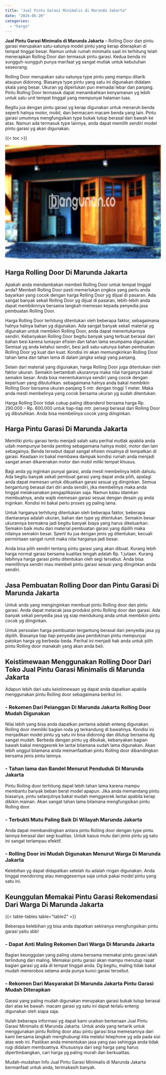 ```yaml
---
title: "Jual Pintu Garasi Minimalis di Marunda Jakarta"
date: "2024-05-20"
categories: 
  - "harga"
---
```


**Jual Pintu Garasi Minimalis di Marunda Jakarta** – Rolling Door dan pintu garasi merupakan satu-satunya model pintu yang kerap diterapkan di tempat tinggal besar. Namun untuk rumah minimalis saat ini terhitung telah menerapkan Rolling Door dan termasuk pintu garasi. Kedua benda ini sungguh-sungguh punya manfaat yg sangat mutlak untuk kebutuhan seseorang.

Rolling Door merupakan satu-satunya type pintu yang mampu ditarik ataupun didorong. Biasanya type pintu yang satu ini digunakan didalam skala yang besar. Ukuran yg diperlukan pun memadai lebar dan panjang. Pintu Rolling Door termasuk dapat menambahkan kenyamanan yg lebih untuk satu unit tempat tinggal yang mempunyai halaman luas.

Begitu jua dengan pintu garasi yg kerap digunakan untuk menaruh benda seperti halnya motor, mobil, dan bermacam macam benda yang lain. Pintu garasi umumnya mengfungsikan type bukak tutup berasal dari bawah ke atas. Namun ada termasuk type lainnya, anda dapat memilih sendiri model pintu garasi yg akan digunakan.

{{< toc >}}

![Jual Pintu Garasi Minimalis di Marunda Jakarta](/images/pintu-garasi-62.png)

## Harga Rolling Door Di Marunda Jakarta

Apakah anda mendambakan membeli Rolling Door untuk tempat tinggal anda? Membeli Rolling Door pasti memerlukan ongkos yang perlu anda bayarkan yang cocok dengan harga Rolling Door yg dijual di pasaran. Ada sangat banyak sekali Rolling Door yg dijual di pasaran, lebih-lebih anda dapat membikinnya bersama langkah memesan kepada penyedia jasa pembuatan Rolling Door.

Harga Rolling Door terhitung ditentukan oleh beberapa faktor, sebagaimana halnya halnya bahan yg digunakan. Ada sangat banyak sekali material yg digunakan untuk membikin Rolling Door, anda dapat menentukannya sendiri. Kebanyakan Rolling Door begitu banyak yang terbuat berasal dari bahan besi karena lumayan efisien dan tahan lama seumpama digunakan. Semisal yg anda ketahui sendiri, besi jadi satu-satunya bahan pembuatan Rolling Door yg kuat dan kuat. Kondisi ini akan memungkinkan Rolling Door tahan lama dan tahan lama di dalam jangka selagi yang panjang.

Selain dari material yang digunakan, harga Rolling Door juga ditentukan oleh faktor ukuran. Semakin bertambah ukurannya maka nilai harganya bakal semakin besar. Anda bisa menentukannya sendiri yang cocok dengan keperluan yang dibutuhkan. sebagaimana halnya anda bakal membikin Rolling Door bersama ukuran panjang 5 mtr. dengan tinggi 1 meter. Maka anda mesti membelinya yang cocok bersama ukuran yg sudah ditentukan.

Harga Rolling Door tidak cukup paling dibanderol bersama harga Rp. 290.000 – Rp. 600.000 untuk tiap-tiap mtr. persegi berasal dari Rolling Door yg dibutuhkan. Anda bisa membelinya cocok yang diinginkan.

## Harga Pintu Garasi Di Marunda Jakarta

Memiliki pintu garasi tentu menjadi salah satu perihal mutlak apabila anda udah mempunyai benda penting sebagaimana halnya mobil, motor dan lain sebagainya. Benda tersebut dapat sangat efisien misalnya di tempatkan di garasi. Keadaan ini bakal membawa dampak kondisi rumah anda menjadi sangat aman dikarenakan motor dan mobil miliki tempat khusus.

Bagi anda yg inginkan punyai garasi, anda mesti membelinya lebih dahulu. Ada begitu banyak sekali pembuat garasi yang dapat anda pilih, apalagi anda dapat memesan untuk dibuatkan garasi sesuai yg diinginkan. Semua bergantung berasal dari diri anda sendiri, jika membelinya maka anda tinggal melaksanakan pengaplikasian saja. Namun kalau idamkan membuatnya, anda wajib memesan garasi sesuai dengan desain yg anda inginkan. Kondisi ini bakal perlu proses yg paling lama.

Untuk harganya terhitung ditentukan oleh beberapa faktor, beberapa diantaranya adalah ukuran, bahan dan type yg ditentukan. Semakin besar ukurannya bermakna jadi begitu banyak biaya yang harus dikeluarkan. Semakin baik mutu dari material pembuatan garasi yang dipilih maka nilainya semakin besar. Sperti itu jua dengan jenis yg ditentukan, kecuali permintaan sangat rumit maka nilai harganya jadi besar.

Anda bisa pilih sendiri tentang pintu garasi yang akan dibuat. Kurang lebih harga normal garasi bersama kualitas tengah adalah Rp. 1 jutaan. Kurang lebihnya harga garasi pintu ditentukan oleh segi tersebut. Anda bisa memilihnya sendiri mau membeli pintu garasi sesuai yang diinginkan anda sendiri.

## Jasa Pembuatan Rolling Door dan Pintu Garasi Di Marunda Jakarta

Untuk anda yang menginginkan membuat pintu Rolling door dan pintu garasi. Anda dapat melacak jasa produksi pintu Rolling door dan garasi. Ada banyak sekali penyedia jasa yg siap mendukung anda untuk membikin pintu cocok yg diinginkan.

Untuk persoalan harga pembuatan tergantung berasal dari penyedia jasa yg dipilih. Biasanya tiap tiap penyedia jasa pembikinan pintu mempunyai patokan harga yg berbeda-beda. Perihal ini menjadi hak anda untuk pilih pintu Rolling door manakah yang akan anda beli.

## Keistimewaan Menggunakan Rolling Door Dari Toko Jual Pintu Garasi Minimalis di Marunda Jakarta

Adapun lebih dari satu keistimewaan yg dapat anda dapatkan apabila menggunakan pintu Rolling door sebagaimana berikut ini.

### \- Rekomen Dari Pelanggan Di Marunda Jakarta Rolling Door Mudah Digunakan

Nilai lebih yang bisa anda dapatkan pertama adalah enteng digunakan. Rolling door memiliki bagian roda yg terkandung di bawahnya. Kondisi ini menjadikan model pintu yg satu ini bisa didorong dan ditutup bersama dg sangat mudah. Berbeda dengan pintu yg dibukak, kebanyakan bagian bawah bakal menggesrek ke lantai bilamana sudah lama digunakan. Akan lebih unggul bilamana anda memanfaatkan pintu Rolling door dibandingkan bersama jenis pintu lainnya.

### \- Tahan lama dan Bandel Menurut Penduduk Di Marunda Jakarta

Pintu Rolling door terhitung dapat lebih tahan lama karena mampu membantu banyak beban berat model apapun. Jika anda memandang pintu biasanya, pintu selanjutnya bakal mudah menggesrek lantai apabila kerap dibikin mainan. Akan sangat tahan lama bilamana mengfungsikan pintu Rolling door.

### \- Terbukti Mutu Paling Baik Di Wilayah Marunda Jakarta

Anda dapat membandingkan antara pintu Rolling door dengan type pintu lainnya berasal dari segi kualitas. Untuk kasus mutu dari jenis pintu yg satu ini sangat terlampau efektif.

### \- Rolling Door ini Mudah Digunakan Menurut Warga Di Marunda Jakarta

Kelebihan yg dapat didapatkan setelah itu adalah ringan digunakan. Anda tinggal mendorong atau menggesernya saja untuk pakai model pintu yang satu ini.

## Keunggulan Memakai Pintu Garasi Rekomendasi Dari Warga Di Marunda Jakarta

{{< table-tables table="table2" >}}

Beberapa kelebihan yg bisa anda dapatkan sekiranya mengfungsikan pintu garasi yaitu sbb!

### \- Dapat Anti Maling Rekomen Dari Warga Di Marunda Jakarta

Bagian keunggulan yang paling utama bersama memakai pintu garasi ialah terlindung dari maling. Memakai pintu garasi akan mampu menutup rapat bagian garasi yg ada di tempat tinggal anda. Dg begitu, maling tidak bakal mudah menerobos selama anda punya kunci garasi tersebut.

### \- Rekomen Dari Masyarakat Di Marunda Jakarta Pintu Garasi Mudah Diterapkan

Garasi yang paling mudah digunakan merupakan garasi bukak tutup berasal dari atas ke bawah. macam garasi yg satu ini dapat terlalu enteng digunakan oleh siapa saja.

Itulah beberapa informasi yg dapat kami uraikan berkenaan Jual Pintu Garasi Minimalis di Marunda Jakarta. Untuk anda yang tertarik untuk menggunakan pintu Rolling door atau pintu garasi bisa memesannya dari kami bersama langkah menghubungi kita melalui telephone yg ada pada sisi atas web ini. Pastikan anda menentukan jasa yang pas sehingga anda tidak rugi didalam membuatnya. Khususnya dari segi harga yang harus dipertimbangkan, cari harga yg paling murah dan berkualitas.

Mudah-mudahan Info Jual Pintu Garasi Minimalis di Marunda Jakarta bermanfaat untuk anda, terimakasih banyak.

